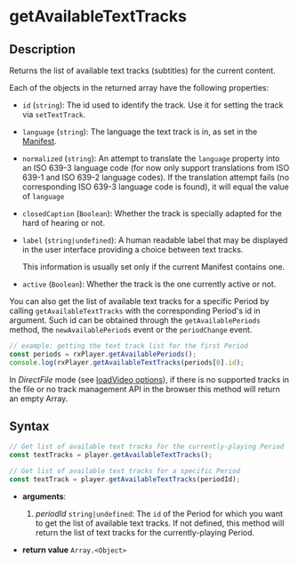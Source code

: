 # getAvailableTextTracks

## Description

Returns the list of available text tracks (subtitles) for the current content.

Each of the objects in the returned array have the following properties:

- `id` (`string`): The id used to identify the track. Use it for
  setting the track via `setTextTrack`.

- `language` (`string`): The language the text track is in, as set in the
  [Manifest](../../Getting_Started/Glossary.md#manifest).

- `normalized` (`string`): An attempt to translate the `language`
  property into an ISO 639-3 language code (for now only support translations
  from ISO 639-1 and ISO 639-2 language codes). If the translation attempt
  fails (no corresponding ISO 639-3 language code is found), it will equal the
  value of `language`

- `closedCaption` (`Boolean`): Whether the track is specially adapted for
  the hard of hearing or not.

- `label` (`string|undefined`): A human readable label that may be displayed in
  the user interface providing a choice between text tracks.

  This information is usually set only if the current Manifest contains one.

- `active` (`Boolean`): Whether the track is the one currently active or
  not.

You can also get the list of available text tracks for a specific Period by
calling `getAvailableTextTracks` with the corresponding Period's id in
argument.
Such id can be obtained through the `getAvailablePeriods` method, the
`newAvailablePeriods` event or the `periodChange` event.

```js
// example: getting the text track list for the first Period
const periods = rxPlayer.getAvailablePeriods();
console.log(rxPlayer.getAvailableTextTracks(periods[0].id);
```

<div class="warning">
In <i>DirectFile</i> mode (see <a
href="../Loading_a_Content.md#transport">loadVideo options</a>), if there is no
supported tracks in the file or no track management API in the browser this
method will return an empty Array.
</div>

## Syntax

```js
// Get list of available text tracks for the currently-playing Period
const textTracks = player.getAvailableTextTracks();

// Get list of available text tracks for a specific Period
const textTrack = player.getAvailableTextTracks(periodId);
```

 - **arguments**:

   1. _periodId_ `string|undefined`: The `id` of the Period for which you want
      to get the list of available text tracks.
      If not defined, this method will return the list of text tracks for the
      currently-playing Period.

 - **return value** `Array.<Object>`

